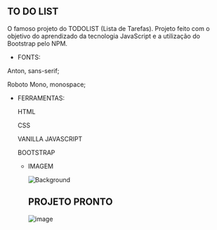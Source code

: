 ## TO DO LIST

O famoso projeto do TODOLIST (Lista de Tarefas). Projeto feito com o objetivo do aprendizado da tecnologia JavaScript e a utilização do Bootstrap pelo NPM.

* FONTS:

Anton, sans-serif;

Roboto Mono, monospace;

* FERRAMENTAS:
  
  HTML
  
  CSS
  
  VANILLA JAVASCRIPT
  
  BOOTSTRAP

  * IMAGEM

  
    ![Background](https://github.com/NathaliaFernandes28/ToDoList/assets/88513545/25eb8c37-d01d-4add-b08d-3e86df1811e5)


    ## PROJETO PRONTO
    
    ![image](https://github.com/NathaliaFernandes28/ToDoList/assets/88513545/50acc7a5-3b55-4b2a-8cc6-91503ddf9c58)

